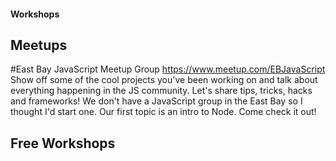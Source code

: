 #### Workshops

## Meetups
#East Bay JavaScript Meetup Group
https://www.meetup.com/EBJavaScript
Show off some of the cool projects you've been working on and talk about everything happening in the JS community. Let's share tips, tricks, hacks and frameworks! We don't have a JavaScript group in the East Bay so I thought I'd start one. Our first topic is an intro to Node. Come check it out!



## Free Workshops
